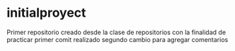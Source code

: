 # initialproyect
Primer repositorio creado desde la clase de repositorios con la finalidad de practicar
primer comit realizado
segundo cambio para agregar comentarios
